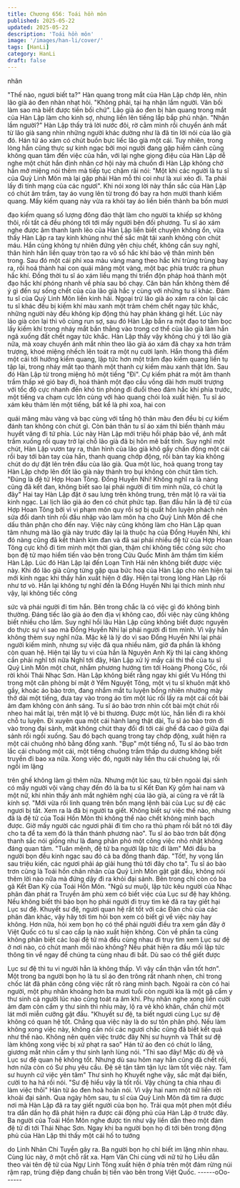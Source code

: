 ```yaml
---
title: Chương 656: Toái hồn môn
published: 2025-05-22
updated: 2025-05-22
description: 'Toái hồn môn'
image: '/images/han-li/cover/'
tags: [HanLi]
category: HanLi
draft: false
---
```


nhân

"Thế nào, ngươi biết ta?" Hàn quang trong mắt của Hàn Lập chớp
lên, nhìn lão già áo đen nhàn nhạt hỏi.
"Không phải, tại hạ nhận lầm người. Vãn bối làm sao mà biết
được tiền bối chứ".
Lão già áo đen bị hàn quang trong mắt của Hàn Lập làm cho kinh
sợ, nhưng liền lên tiếng lắp bắp phủ nhận.
"Nhận lầm người?"
Hàn Lập thấy trả lời nước đôi, rờ cằm mình rồi chuyển ánh mắt từ
lão già sang nhìn những người khác dường như là đã tin lời nói
của lão già đó.
Hán tử áo xám có chút buồn bực liếc lão già một cái. Tuy nhiên,
trong lòng hắn cũng thực sự kinh ngạc bởi mọi người đang gặp
hiểm cảnh cũng không quan tâm đến việc của hắn, với lại nghe
giọng điệu của Hàn Lập dễ nghe một chút hắn định nhân cơ hội
này mà chuồn đi
Hàn Lập không chờ hắn mở miệng nói thêm mà tiếp tục chậm rãi
nói:
"Một khi các người là tu sĩ của Quỷ Linh Môn mà lại gặp phải Hàn
mỗ thì coi như là xui xẻo đi. Ta phải lấy đi tính mạng của các
ngươi".
Khi nói xong lời này thần sắc của Hàn Lập có chút âm trầm, tay
áo vung lên từ trong đó bay ra hơn mười thanh kiếm quang. Mấy
kiếm quang này vừa ra khỏi tay áo liền biến thành ba bốn mươi

đạo kiếm quang số lượng đông đảo thật làm cho người ta khiếp
sợ không thôi, rồi tất cả đều phóng tới tới mấy người bên đối
phương.
Tu sĩ áo xám nghe được âm thanh lạnh lẽo của Hàn Lập liền biết
chuyện không ổn, vừa thấy Hàn Lập ra tay kinh khủng như thế
sắc mặt tái xanh không còn chút máu.
Hắn cũng không tự nhiên đứng yên chịu chết, không cần suy
nghĩ, thân hình hắn liền quay tròn tạo ra vô số hắc khí bảo vệ
thân mình bên trong. Sau đó một cái phi xoa màu vàng mang theo
hắc khí trùng trùng bay ra, rồi hoá thành hai con quái mãng một
vàng, một bạc phía trước ra phun hắc khí. Đồng thời tu sĩ áo xám
liều mạng thi triển độn pháp hoá thành một đạo hắc khí phóng
nhanh về phía sau bỏ chạy. Căn bản hắn không thèm để ý gì đến
sự sống chết của của lão già hắc y cùng với những tu sĩ khác.
Đám tu sĩ của Quỷ Linh Môn liền kinh hãi. Ngoại trừ lão già áo
xám ra còn lại các tu sĩ khác đều bị kiếm khí màu xanh một trảm
chém chết ngay tức khắc, những người này đều không kịp động
thủ hay phản kháng gì hết. Lúc này lão già còn lại thì vô cùng run
sợ, sau đó Hàn Lập bắn ra một đạo tơ tằm bọc lấy kiếm khí trong
nháy mắt bắn thẳng vào trong cơ thể của lão già làm hắn ngã
xuống đất chết ngay tức khắc.
Hàn Lập thấy vậy không chú ý tới lão già nữa, mà xoay chuyển
ánh mắt nhìn theo lão già áo xám đã chạy xa hơn trăm trượng,
khoé miệng nhếch lên toát ra một nụ cười lạnh.
Hắn thong thả điểm một cái tới hướng kiếm quang, lập tức hơn
một trăm đạo kiếm quang liền tụ tập lại, trong nháy mắt tạo thành
một thanh cự kiếm màu xanh thật lớn. Sau đó Hàn Lập từ trong
miệng hô một tiếng "Đi".
Cự kiếm phát ra một âm thanh trầm thấp xé gió bay đi, hoá thành
một đạo cầu vồng dài hơn mười trượng với tốc độ cực nhanh đến
khó tin phóng đi đuổi theo đám hắc khí phía trước, một tiếng va
chạm cực lớn cùng với hào quang chói loà xuất hiện.
Tu sĩ áo xám kêu thảm lên một tiếng, bất kể là phi xoa, hai con

quái mãng màu vàng và bạc cùng với tầng hộ thân màu đen đều
bị cự kiếm đánh tan không còn chút gì. Còn bản thân tu sĩ áo xám
thì biến thành máu huyết văng đi tứ phía.
Lúc này Hàn Lập mới triệu hồi pháp bảo về, ánh mắt trầm xuống
rồi quay trở lại chỗ lão già đã bị hôn mê bất tỉnh.
Suy nghĩ một chút, Hàn Lập vươn tay ra, thân hình của lão già
khô gầy chấn động một cái rồi bay tới bàn tay của hắn, thanh
quang chớp động, rồi bàn tay kia không chút do dự đặt lên trên
đầu của lão già.
Qua một lúc, hoả quang trong tay Hàn Lập chớp lên đốt lão già
này thành tro bụi không còn chút tăm tích.
"Đúng là đệ tử Hợp Hoan Tông. Đổng Huyền Nhi! Không nghĩ ra
là nàng cũng đã kết đan, không biết sao lại phái người đi tìm mình
nữa, có chút lạ đây" Hai tay Hàn Lập đặt ở sau lưng trên không
trung, trên mặt lộ ra vài tia kinh ngạc.
Lai lịch lão già áo đen có chút phức tạp. Ban đầu hắn là đệ tử của
Hợp Hoan Tông bởi vì vi phạm môn quy rồi sợ bị quất hồn luyện
phách nên sửa đổi danh tính rồi đầu nhập vào làm môn hạ cho
Quỷ Linh Môn để che dấu thân phận cho đến nay.
Việc này cũng không làm cho Hàn Lập quan tâm nhưng mà lão
già này trước đây lại là thuộc hạ của Đổng Huyền Nhi, khi đó
nàng cũng đã kết thành kim đan và đã sai phái nhiều đệ tử của
Hợp Hoan Tông cực khổ đi tìm mình một thời gian, thậm chí
không tiếc công sức cho bọn đệ tử mạo hiểm tiến vào bên trong
Cửu Quốc Minh âm thầm tìm kiếm Hàn Lập.
Lúc đó Hàn Lập lại đến Loạn Tinh Hải nên không biết được việc
này.
Khi đó lão già cũng từng gặp qua bức hoạ của Hàn Lập cho nên
hiện tại mới kinh ngạc khi thấy hắn xuất hiện ở đây.
Hiện tại trong lòng Hàn Lập rối như tơ vò. Hắn lại không tự nghĩ
đến là Đổng Huyền Nhi lại thích mình như vậy, lại không tiếc công

sức và phái người đi tìm hắn. Bên trong chắc là có việc gì đó
không bình thường.
Đáng tiếc lão già áo đen địa vị không cao, đối việc này cũng
không biết nhiều cho lắm.
Suy nghĩ hồi lâu Hàn Lập cũng không biết được nguyên do thực
sự vì sao mà Đổng Huyền Nhi lại phái người đi tìm mình. Vì vậy
hắn không thèm suy nghĩ nữa.
Mặc kệ là lý do vì sao Đổng Huyền Nhi lại phái người kiếm mình,
nhưng sự việc đã qua nhiều năm, giờ đa phần là không còn quan
hệ. Hiện tại lấy tu vi của hắn là Nguyên Anh Kỳ thì lại càng không
cần phải nghĩ tới nữa
Nghĩ tới đây, Hàn Lập xử lý mấy cái thi thể của tu sĩ Quỷ Linh
Môn một chút, nhắm phương hướng tìm tới Hoàng Phong Cốc,
rồi rời khỏi Thái Nhạc Sơn.
Hàn Lập không biết rằng ngay khi giết Vu Hồng thì trong một căn
phòng bí mật ở Yểm Nguyệt Tông, một vị tu sĩ khuôn mặt khô
gầy, khoác áo bào trơn, đang nhắm mắt tu luyện bổng nhiên
nhướng mày thở dài một tiếng, đưa tay vào trong áo tìm một lúc
rồi lấy ra một cái cốt bài ảm đạm không còn ánh sáng.
Tu sĩ áo bào trơn nhìn cốt bài một chút rồi nheo hai mắt lại, trên
mặt lộ vẻ bi thương.
Được một lúc, hắn liền đi ra khỏi chỗ tu luyện.
Đi xuyên qua một cái hành lang thật dài, Tu sĩ áo bào trơn đi vào
trong đại sảnh, mặt không chút thay đổi đi tới cái ghế đá cao ở
giữa đại sảnh rồi ngồi xuống. Sau đó bạch quang trong tay chớp
động, xuất hiện ra một cái chuông nhỏ bằng đồng xanh.
"Bụp" một tiếng nổ, Tu sĩ áo bào trơn lắc cái chuông một cái, một
tiếng chuông trầm thấp du dương không biết truyền đi bao xa
nữa.
Xong việc đó, người này liền thu cái chuông lại, rồi ngồi im lặng

trên ghế không làm gì thêm nữa.
Nhưng một lúc sau, từ bên ngoài đại sảnh có mấy người vội vàng
chạy đến đó là ba tu sĩ Kết Đan Kỳ gồm hai nam và một nữ, khi
nhìn thấy ánh mắt nghiêm nghị của lão già, ai cũng ra vẻ rất là
kính sợ.
"Mới vừa rồi linh quang trên bổn mạng lệnh bài của Lục sư đệ các
ngươi bị tắt. Xem ra là đã bị người ta giết. Không biết sự việc thế
nào, nhưng đã là đệ tử của Toái Hồn Môn thì không thể nào chết
không minh bạch được. Giờ mấy người các ngươi phải đi tìm cho
ra thủ phạm rồi bắt nó tới đây cho ta để ta xem đó là thần thánh
phương nào".
Tu sĩ áo bào trơn bất động thanh sắc nói giống như là đang phân
phó một công việc nhỏ nhặt không đáng quan tâm.
"Tuân mệnh, đệ tử ba người lập tức đi làm" Mới đầu ba người bọn
đều kinh ngạc sau đó cả ba đồng thanh đáp.
"Tốt!, hy vọng lần sau triệu kiến, các ngươi phải áp giải hung thủ
tới đây cho ta".
Tu sĩ áo bào trơn cũng là Toái hồn chân nhân của Quỷ Linh Môn
gật gật đầu, không nói thêm lời nào nữa mà đứng dậy đi ra khỏi
đại sảnh.
Bên trong chỉ còn có ba gã Kết Đan Kỳ của Toái Hồn Môn.
"Ngũ sư muội, lập tức kêu người của Nhạc phân đàn phát ra
Truyền âm phù xem có biết việc của Lục sư đệ hay không. Nếu
không biết thì bảo bọn họ phái người đi truy tìm kẻ đã ra tay giết
hại Lục sư đệ. Khuyết sư đệ, ngươi quan hệ rất tốt với các Đàn
chủ của các phân đàn khác, vậy hãy tới tìm hỏi bọn xem có biết gì
về việc này hay không. Hơn nữa, hỏi xem bọn họ có thể phái
người điều tra xem gần đây ở Việt Quốc có tu sĩ cao cấp lạ nào
xuất hiện không. Còn về phần ta cũng không phân biệt các loại đệ
tử mà đều cùng nhau đi truy tìm xem Lục sư đệ ở nơi nào, có chút
manh mối nào không? Nếu phát hiện ra đầu mối lập tức thông tin
về ngay để chúng ta cùng nhau đi bắt. Dù sao có thể giết được

Lục sư đệ thì tu vi người hẳn là không thấp. Vì vậy cẩn thận vẫn
tốt hơn".
Một trong ba người bọn họ là tu sĩ áo đen trông rất nhanh nhẹn,
chỉ trong chốc lát đã phân công công việc rất rõ ràng minh bạch.
Ngoài ra còn có hai người, một phụ nhân khoảng hơn ba mươi
tuổi còn người kia là một gã cẩm y thư sinh cả người lúc nào
cũng toát ra âm khí.
Phụ nhân nghe xong liền cười ảm đạm còn cẩm y thư sinh thì
nhíu mày, lộ ra vẻ khó khăn, chần chừ một lát mới miễn cưỡng
gật đầu.
"Khuyết sư đệ, ta biết ngươi cùng Lục sư đệ không có quan hệ
tốt. Chẳng qua việc này là do sư tôn phân phó. Nếu làm không
xong việc này, không cần nói các ngươi chắc cũng đã biết kết quả
như thế nào. Không nên quên việc trước đây Nhị sư huynh và
Thất sư đệ làm không xong việc bị xử phạt ra sao" Hán tử áo đen
có chút lo lắng, giương mắt nhìn cẩm y thư sinh lạnh lùng nói.
"Thì sao đây! Mặc dù đệ và Lục sư đệ quan hệ không tốt. Nhưng
dù sau hôm nay hắn cũng đã chết rồi, hơn nữa còn có Sư phụ
yêu cầu. Đệ sẽ tận tâm tận lực làm tốt việc này. Tam sư huynh cứ
việc yên tâm" Thư sinh họ Khuyết nghe vậy, sắc mặt đại biến,
cười to ha hả rồi nói.
"Sư đệ hiểu vậy là tốt rồi. Vậy chúng ta chia nhau đi làm việc thôi"
Hán tử áo đen hoà hoãn nói.
Vì vậy hai nam một nữ liền rời khoải đại sảnh.
Qua ngày hôm sau, tu sĩ của Quỷ Linh Môn đã tìm ra được nơi
mà Hàn Lập đã ra tay giết người của bọn họ. Trải qua một phen
một điều tra dần dần họ đã phát hiện ra được cái động phủ của
Hàn Lập ở trước đây.
Ba người của Toái Hồn Môn nghe được tin như vậy liền dẫn theo
một đám đệ tử đi tới Thái Nhạc Sơn. Ngay khi ba người bọn họ đi
tới bên trong động phủ của Hàn Lập thì thấy một cái hố to tướng

do Linh Nhãn Chi Tuyền gây ra. Ba người bọn họ chỉ biết im lặng
nhìn nhau.
Cùng lúc này, ở một chỗ rất xa.
Hạm Vân Chi cùng với nữ tử họ Liễu dẫn theo vài tên đệ tử của
Ngự Linh Tông xuất hiện ở phía trên một đám rừng núi rậm rạp,
trùng điệp đang chuẩn bị tiến vào bên trong Việt Quốc.
------oOo------
